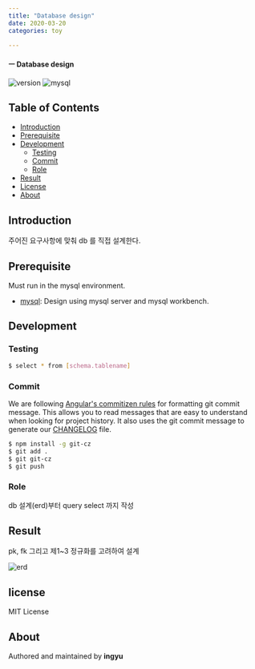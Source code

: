 ```yaml
---
title: "Database design"
date: 2020-03-20
categories: toy

---
```

#### ㅡ Database design

![version](https://img.shields.io/badge/version-0.0.1-orange?)
![mysql](https://img.shields.io/badge/mysql-8.0.19-blue?logo=mysql)




## Table of Contents

- [Introduction](#introduction)
- [Prerequisite](#prerequisite)
- [Development](#development)
  - [Testing](#testing)
  - [Commit](#commit)
  - [Role](#role)
- [Result](#Result)
- [License](#license)
- [About](#about)

## Introduction
주어진 요구사항에 맞춰 db 를 직접 설계한다. 


## Prerequisite

Must run in the mysql environment.

- [mysql](https://dev.mysql.com/downloads/mysql/): Design using mysql server and mysql workbench.

## Development

### Testing

```bash
$ select * from [schema.tablename]
```
### Commit

We are following [Angular's commitizen rules](https://github.com/angular/angular.js/blob/master/DEVELOPERS.md#-git-commit-guidelines) for formatting git commit message. This allows you to read messages that are easy to understand when looking for project history. It also uses the git commit message to generate our [CHANGELOG](/CHANGELOG.md) file.
```bash
$ npm install -g git-cz
$ git add .
$ git git-cz
$ git push
```

### Role
db 설계(erd)부터 query select 까지 작성

## Result
pk, fk 그리고 제1~3 정규화를 고려하여 설계

![erd](../../assets/images/db/erd.PNG)

## license
MIT License

## About

Authored and maintained by **ingyu**


[jekyll-docs]: https://jekyllrb.com/docs/home
[jekyll-gh]:   https://github.com/jekyll/jekyll
[jekyll-talk]: https://talk.jekyllrb.com/
[code]: https://github.com/lllilllilllilili/hufs_projects/blob/master/OperatingSystem/Heart%20rate%20measurement.c
